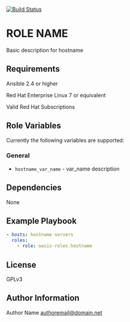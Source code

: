 [![Build Status](https://travis-ci.org/oasis-roles/hostname.svg?branch=master)](https://travis-ci.org/oasis-roles/hostname)

ROLE NAME
===========

Basic description for hostname

Requirements
------------

Ansible 2.4 or higher

Red Hat Enterprise Linux 7 or equivalent

Valid Red Hat Subscriptions

Role Variables
--------------

Currently the following variables are supported:

### General

* `hostname_var_name` - var\_name description

Dependencies
------------

None

Example Playbook
----------------

```yaml
- hosts: hostname-servers
  roles:
    - role: oasis-roles.hostname
```

License
-------

GPLv3

Author Information
------------------

Author Name <authoremail@domain.net>